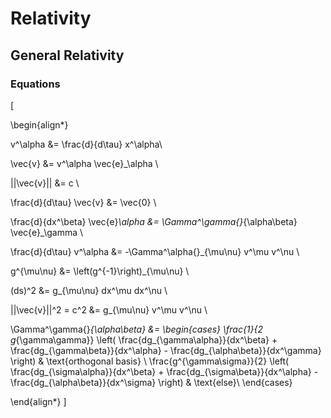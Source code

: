 # Relativity

## General Relativity

### Equations

\[

\begin{align*}

v^\alpha &= \frac{d}{d\tau} x^\alpha\\

\vec{v} &= v^\alpha \vec{e}_\alpha \\

||\vec{v}|| &= c \\

\frac{d}{d\tau} \vec{v} &= \vec{0} \\

\frac{d}{dx^\beta} \vec{e}_\alpha &= \Gamma^\gamma{}_{\alpha\beta} \vec{e}_\gamma \\

\frac{d}{d\tau} v^\alpha &= -\Gamma^\alpha{}_{\mu\nu} v^\mu v^\nu \\

g^{\mu\nu} &= \left(g^{-1}\right)_{\mu\nu} \\

(ds)^2 &= g_{\mu\nu} dx^\mu dx^\nu \\

||\vec{v}||^2 = c^2 &= g_{\mu\nu} v^\mu v^\nu \\

\Gamma^\gamma{}_{\alpha\beta} &= \begin{cases}
        \frac{1}{2 g_{\gamma\gamma}} \left(  \frac{dg_{\gamma\alpha}}{dx^\beta} + \frac{dg_{\gamma\beta}}{dx^\alpha}
                                            - \frac{dg_{\alpha\beta}}{dx^\gamma} \right) & \text{orthogonal basis} \\
        \frac{g^{\gamma\sigma}}{2} \left( \frac{dg_{\sigma\alpha}}{dx^\beta} + \frac{dg_{\sigma\beta}}{dx^\alpha} 
                                          - \frac{dg_{\alpha\beta}}{dx^\sigma} \right) & \text{else}\\
    \end{cases}


\end{align*}
\]
